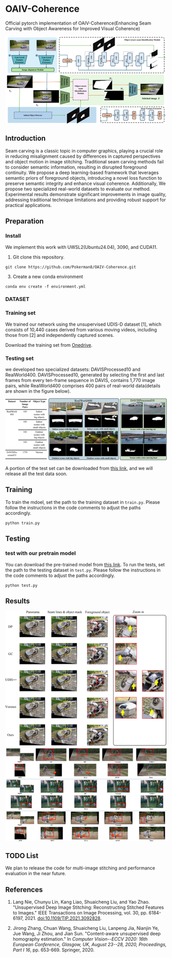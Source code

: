 # OAIV-Coherence
Official pytorch implementation of OAIV-Coherence(Enhancing Seam Carving with Object Awareness for Improved Visual Coherence)

<img src="./images/framework.png">


## Introduction
Seam carving is a classic topic in computer graphics, playing a crucial role in reducing misalignment caused by differences in captured perspectives and object motion in image stitching. Traditional seam carving methods fail to consider semantic information, resulting in disrupted foreground continuity. We propose a deep learning-based framework that leverages semantic priors of foreground objects, introducing a novel loss function to preserve semantic integrity and enhance visual coherence. Additionally, We propose two specialized real-world datasets to evaluate our method. Experimental results demonstrate significant improvements in image quality, addressing traditional technique limitations and providing robust support for practical applications.

## Preparation

### Install

We implement this work with UWSL2(Ubuntu24.04), 3090, and CUDA11.

1. Git clone this repository.

```
git clone https://github.com/Pokerman8/OAIV-Coherence.git
```

3. Create a new conda environment
  
```
conda env create -f environment.yml
```




### DATASET

### Training set

We trained our network using the unsupervised UDIS-D dataset [1], which consists of 10,440 cases derived from various moving videos, including those from [2] and independently captured scenes.

Download the training set from [Onedrive](https://1drv.ms/u/c/89cf0bfd859af8e2/EW5zJJcidrJFtW4sMSwVaBgBsArnsipWeL9Z92N8YhqiCQ?e=dugcFQ).

### Testing set

we developed two specialized datasets: DAVISProcessed10 and RealWorld400. DAVISProcessed10, generated by selecting the first and last frames from every ten-frame sequence in DAVIS, contains 1,770 image pairs, while RealWorld400 comprises 400 pairs of real-world data(details are shown in the figure below).

<img src="./images/testset.png">

A portion of the test set can be downloaded from [this link](https://1drv.ms/u/c/89cf0bfd859af8e2/ES86DDgxt-FNi5iT6_CpgToBlBveoDJvksna1mPYx2Gfdw?e=h1mPvU), and we will release all the test data soon.

## Training

To train the mdoel, set the path to the training dataset in `train.py`. Please follow the instructions in the code comments to adjust the paths accordingly.

```
python train.py
```


## Testing

### test with our pretrain model

You can download the pre-trained model from [this link](https://1drv.ms/u/c/89cf0bfd859af8e2/Eb58i2onC3lIiXkLRHzYFJcBNmZxp1bw4Fak33waXHPszA?e=Pu3j6e). To run the tests, set the path to the testing dataset in `test.py`. Please follow the instructions in the code comments to adjust the paths accordingly.

```
python test.py
```

## Results

<img src="./images/result_1.png">

<img src="./images/result_2.png">

## TODO List

We plan to release the code for multi-image stitching and performance evaluation in the near future.

## References

1. Lang Nie, Chunyu Lin, Kang Liao, Shuaicheng Liu, and Yao Zhao. "Unsupervised Deep Image Stitching: Reconstructing Stitched Features to Images." IEEE Transactions on Image Processing, vol. 30, pp. 6184-6197, 2021. [doi:10.1109/TIP.2021.3092828](https://doi.org/10.1109/TIP.2021.3092828).

2. Jirong Zhang, Chuan Wang, Shuaicheng Liu, Lanpeng Jia, Nianjin Ye, Jue Wang, Ji Zhou, and Jian Sun. "Content-aware unsupervised deep homography estimation." In *Computer Vision--ECCV 2020: 16th European Conference, Glasgow, UK, August 23--28, 2020, Proceedings, Part I 16*, pp. 653-669. Springer, 2020.
